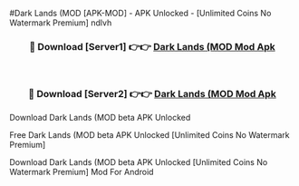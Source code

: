 #Dark Lands (MOD [APK-MOD] - APK Unlocked - [Unlimited Coins No Watermark Premium] ndlvh



<div align="center">

<h3>🔴 Download [Server1] 👉👉 <a href="https://momento.my/?title=Dark_Lands_(MOD">Dark Lands (MOD Mod Apk</a></h3><br>

<h3>🔴 Download [Server2] 👉👉 <a href="https://momento.my/?title=Dark_Lands_(MOD">Dark Lands (MOD Mod Apk</a></h3>
</div>



Download Dark Lands (MOD beta APK Unlocked

Free Dark Lands (MOD beta APK Unlocked [Unlimited Coins No Watermark Premium]

Download Dark Lands (MOD beta APK Unlocked [Unlimited Coins No Watermark Premium] Mod For Android
